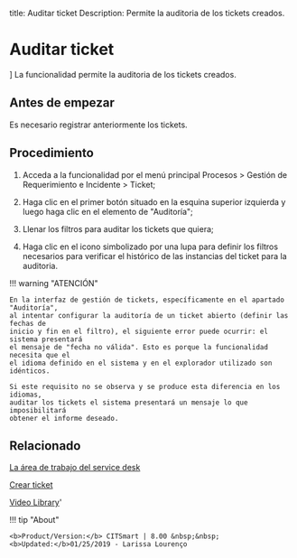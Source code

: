 title:  Auditar ticket 
Description: Permite la auditoria de los tickets creados.
# Auditar ticket
]
La funcionalidad permite la auditoria de los tickets creados.

Antes de empezar
----------------

Es necesario registrar anteriormente los tickets.

Procedimiento
-------------

1.  Acceda a la funcionalidad por el menú principal Procesos \> Gestión de
    Requerimiento e Incidente \> Ticket;

2.  Haga clic en el primer botón situado en la esquina superior izquierda y
    luego haga clic en el elemento de "Auditoría"; 
    
3.  Llenar los filtros para auditar los tickets que quiera;

4.  Haga clic en el icono simbolizado por una lupa para definir los filtros
    necesarios para verificar el histórico de las instancias del ticket para la
    auditoria.

!!! warning "ATENCIÓN"

    En la interfaz de gestión de tickets, específicamente en el apartado "Auditoría",
    al intentar configurar la auditoría de un ticket abierto (definir las fechas de
    inicio y fin en el filtro), el siguiente error puede ocurrir: el sistema presentará
    el mensaje de "fecha no válida". Esto es porque la funcionalidad necesita que el
    el idioma definido en el sistema y en el explorador utilizado son idénticos.  

    Si este requisito no se observa y se produce esta diferencia en los idiomas, 
    auditar los tickets el sistema presentará un mensaje lo que imposibilitará 
    obtener el informe deseado.


Relacionado
-----------

[La área de trabajo del service desk](/es-es/citsmart-platform-8/processes/tickets/use/desktop-of-service-desk.html)

[Crear ticket](/es-es/citsmart-platform-8/processes/tickets/use/create-ticket.html)


<i class='fa fa-youtube-play  fa-2x' style='color:#97ce17;vertical-align: middle;'> </i> [Video Library](https://www.youtube.com/playlist?list=PLB5qK2uzf2ROfIFL9F-3s-gomHNzudBEy)'

!!! tip "About"

    <b>Product/Version:</b> CITSmart | 8.00 &nbsp;&nbsp;
    <b>Updated:</b>01/25/2019 - Larissa Lourenço
